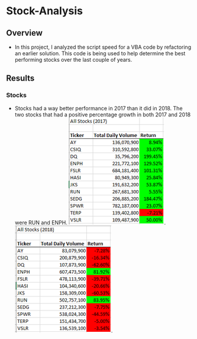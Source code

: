# Stock-Analysis

## Overview
* In this project, I analyzed the script speed for a VBA code by refactoring an earlier solution. This code is being used to help determine the best performing stocks over the last couple of years. 


## Results
  ### Stocks
   * Stocks had a way better performance in 2017 than it did in 2018. The two stocks that had a positive percentage growth in both 2017 and 2018 were RUN and ENPH.
   ![Stock_data_2017](https://github.com/chenylk/stock-analysis/blob/master/stock%20data/2017_stock_data.PNG).
   ![Stock_data_2018](https://github.com/chenylk/stock-analysis/blob/master/stock%20data/2018_stock_data.PNG).
